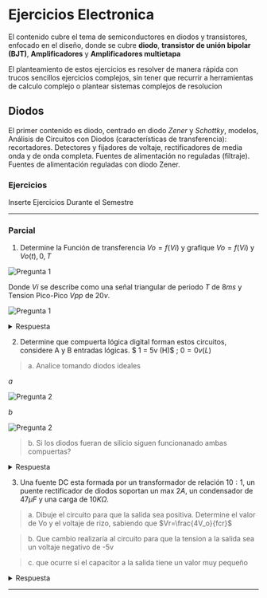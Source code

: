 # Ejercicios Electronica

El contenido cubre el tema de semiconductores en diodos y transistores, enfocado en el diseño, donde se cubre **diodo**, **transistor de unión bipolar (BJT)**, **Amplificadores** y **Amplificadores multietapa**

El planteamiento de estos ejercicios es resolver de manera rápida con trucos sencillos ejercicios complejos, sin tener que recurrir a herramientas de calculo complejo o plantear sistemas complejos de resolucion

## Diodos

El primer contenido es diodo, centrado en diodo *Zener* y *Schottky*, modelos, Análisis de Circuitos con Diodos (características de transferencia): recortadores. Detectores y fijadores de voltaje, rectificadores de media onda y de onda completa. Fuentes de alimentación no reguladas (filtraje). Fuentes de alimentación reguladas con diodo Zener.

### Ejercicios

Inserte Ejercicios Durante el Semestre

---

### Parcial

1. Determine la Función de transferencia $Vo = f(Vi)$ y grafique $Vo = f(Vi)$ y $Vo(t),{0,T}$

![Pregunta 1](/uploads/BlogImages/parcial1-1.svg)

Donde $Vi$ se describe como una señal triangular de periodo $T$ de $8ms$ y Tension Pico-Pico $Vpp$ de $20v$.

![Pregunta 1](/uploads/BlogImages/parcial1-1a.png)

<details class="answer">
<summary>Respuesta</summary>

**Simplificación**

El primera paso es simplificar el circuito si es posible. El teorema de Thevenin nos dice:

> "Cualquier red eléctrica lineal que contenga únicamente fuentes de tensión, fuentes de corriente y resistencias puede sustituirse en los terminales A–B por una combinación equivalente de una fuente de tensión $V_{th}$ en una conexión en serie con una resistencia $R_{th}$".

Lo que significa que si una parte del circuito comprendida por dos terminales es independiente de la otra parte y solo contiene elementos lineales se puede simplificar por un equivalente de Thevenin.

![alt text](/uploads/BlogImages/parcial1-1b.svg)

En este caso como no tenemos fuentes dependientes podemos tomar el lado derecho del circuito de manera sencilla. Determinando la tension entre los terminales del circuito separado, con $Vi$ como constante, se obtiene $V_{th}$. Apagando las fuente del circuito y calculando la resistencia equivalente entre sus terminales se obtiene $R_{th}$.

Para $V_{th}$ se puede hacer un sistema de ecuaciones para conocer el valor de tension en los terminales. Pero el circuito se puede resolver con técnicas mas sencilla. Primero se puede hacer una transformación de fuente donde una fuente de tension en serie con una resistencia tiene un equivalente con una fuente corriente en serie con una resistencia del mismo valor.

![alt text](/uploads/BlogImages/sourceTransform.svg)

Obedeciendo las siguientes formulas

$$
\begin{align}
    Vs = R\cdot Is \\
    Is = \frac{Vs}R
\end{align}
$$

Dichas formulas son fácilmente deducibles con análisis de circuito.

Al tener todas las resistencias el mismo valor le asignaremos la constante $R$ para simplificar los cálculos. Primero transformamos la fuente $Vi$ que esta en serie con $R1$ a su equivalente con una fuente de corriente $Ia$ de valor $Ia = Vi/R$ en paralelo con la resistencia $R1$. Ahora $R1$ y $R2$ están en paralelo y tienen el mismo valor.

> Para $n$ resistencias en paralelo con valor $R$, su equivalente es una resistencia de valor $R/n$

Demostrando la formula general para resistencias en paralelo se tiene que

$$
\begin{align}
R_{eq} = \frac{1}{(\frac{1}R + \frac{1}R)}\\


R_{eq} = \frac{R}2
\end{align}
$$

Ahora el paralelo de $R1$ y $R2$ le asignaremos una resistencia equivalente $Ra$ de valor $R/2$. Queda la fuente $Ia$ en paralelo con resistencia $Ra$ y a su vez el serie con la resistencia $R3$. Se transforma $Ia$ junto a $Ra$ a una fuente de tension $Va$ de valor $Vi/2$ en serie con $Ra$, la cual queda en serie con $R3$, cuyo equivalente ahora es $Rb$ de valor $3R/2$. Finalmente la fuente $Va$ en serie con $Rb$ se transforma a una fuente de corriente $Ith$ de valor $Vi/(3R)$ en paralelo con con $Rb$ y con $R4$. El equivalente de $Rb$ y $R4$ es $R_{th}$ con valor $3R/5$. Lo que resulta en un equivalente de Norton, por comodidad (y para que la fuente equivalente no quede en función del valor de las resistencias) se transforma una vez mas en un equivalente de Thevenin, quedando $V_{th}$ con valor $Vi/5$.

![Thevenin Procedimiento](/uploads/BlogImages/parcial1-1c.svg)
![Thevenin Procedimiento](/uploads/BlogImages/parcial1-1d.svg)

>El objetivo de este procedimiento es poder realizar simplificaciones rápidas sin tener que plantear sistemas de ecuaciones, de manera que se pueda resolver el ejercicio con un calculadora de sencilla o mentalmente.

Lo que resulta en una $R_{th}$ de valor $600Ω$, y para un valor de tension pico pico $Vpp_th$ de $4v$ lo que se traduce en un voltaje pico $Vp_th$ de $2v$ y $-2v$ en el ciclo positivo y ciclo negativo respectivamente


**Resolucion**

Para conocer el comportamiento de $Vo$ y poder graficarlo se analizan las 3 ramas. considerando lo siguiente.

> Se consider un modelo de diodo simplificado donde el diodo conduce corriente en polarización directa cuando la tension entre sus terminales alcanza una tension $Vk$, equivalente a una fuente de tension polarizada inversamente. Y cuando la tension entre sus terminales no alcanza la corriente de polarización o esta polarizada inversamente se comporta como un circuito abierto.

> Al no estar indicado en el ejercicio se asumen diodos de silicio con valor $Vk = 0.7v$

> Para los diodos Zener se tiene el mismo comportamiento con la adición que al superar el umbral de $Vz$ en polarización inversa el diodo conduce


![Diodo](/uploads/BlogImages/Diode_symbol.svg)

Analizaremos el ciclo positivo y negativo de cada rama

Para la primera rama en el **ciclo positivo** para polarizar el diodo se debe superar la tension de polarización del diodo $Vk$ y ademas la tension de la fuente de $2v$, por lo que apartir de los $2.7v$ el diodo conduce. Para el **ciclo negativo** el diodo no conduce

Para la segunda rama en el **ciclo positivo** el diodo no conduce, y en el **ciclo negativo** apartir de los $-2.7v$ el diodo conduce, después de superar la tension de polarización del diodo y de la fuente de tension.

> se denota que la simetría inversa que poseen las primeras dos ramas

Para la tercera rama el diodo Zener en el **ciclo positivo** al superar los $0.7v$ el diodo conduce y para el **ciclo negativo** apartir de los $-5v$ el diodo conduce.

Ya que la fuente de tension $V_{th}$ suministra una tension pico de $±2v$ la primera y segunda rama nunca conducen ya que no exceden la tension de $2.7v$ r_{eq}uerida para polarizar los diodos.

Esto simplifica el análisis a la tercera rama que nunca conduce el en ciclo negativo, pero si en el positivo.

queda la siguiente ecuación

*Cuando D1 y D2 no conducen, D3 si conduce:*

$$
\begin{align}
\frac{Vi}5 = I\cdot R_{th} + I\cdot R_{D3} + 0.7\\

I = (Vi - 3.5v)/13k
\end{align}
$$
lo que indica que cuando $Vi > 3.5$ hay corriente atravez de $D3$

para $Vo$ cuando $D3$ conduce

$$
\begin{align}
Vo = I\cdot R_{D3} - Vi\\

Vo = \frac{2Vi}{13} + 21/130
\end{align}
$$

*Cuando D1, D2 y D3 no conducen*

Al no haber corriente no hay caida te tension en $R_{th}$ por lo que

$$
Vo = \frac{Vi}5
$$

*Vo*

$$
V_o = \begin{cases} 
    \frac{V_i}{5}, & \text{si } -10 \le V_i \le 3.5 \\
    \frac{2V_i}{13} + \frac{21}{130}, & \text{si } 3.5 < V_i \le 10 
\end{cases}
$$

</details>

2. Determine que compuerta lógica digital forman estos circuitos, considere A y B entradas lógicas.
$ 1 = 5v (H)$ ; $0 = 0v (L)$

> a. Analice tomando diodos ideales

*a*

![Pregunta 2](/uploads/BlogImages/parcial1-2a.svg)

*b*

![Pregunta 2](/uploads/BlogImages/parcial1-2b.svg)

> b. Si los diodos fueran de silicio siguen funcionanado ambas compuertas?

<details class='answer'>
<summary>Respuesta</summary>

Análisis Para determinar el tipo de compuerta simplemente se realiza la tabla de la verdad para cada caso tomando $A$ y $B$ como entrada y $V_o$ como salida.

*a*

![alt text](/uploads/BlogImages/parcial1-2as.svg)

<table>
	<tr>
		<td>A</td>
		<td>B</td>
		<td>Vod</td>
		<td>Vo</td>
	</tr>
	<tr>
		<td>0</td>
		<td>0</td>
		<td>0</td>
		<td>0v</td>
	</tr>
	<tr>
		<td>1</td>
		<td>0</td>
		<td>1</td>
		<td>5v</td>
	</tr>
	<tr>
		<td>0</td>
		<td>1</td>
		<td>1</td>
		<td>5v</td>
	</tr>
	<tr>
		<td>1</td>
		<td>1</td>
		<td>1</td>
		<td>5v</td>
	</tr>
</table>

Cuando $A$ **o** $B$ es $1$ $V_o$ es $1$ ($5v$ analógico) por lo que la primera compuerta es una compuerta **OR**

*b*

![alt text](/uploads/BlogImages/parcial1-2bs.svg)

<table>
	<tr>
		<td>A</td>
		<td>B</td>
		<td>Vod</td>
		<td>Vo</td>
	</tr>
	<tr>
		<td>0</td>
		<td>0</td>
		<td>0</td>
		<td>0v</td>
	</tr>
	<tr>
		<td>1</td>
		<td>0</td>
		<td>0</td>
		<td>0v</td>
	</tr>
	<tr>
		<td>0</td>
		<td>1</td>
		<td>0</td>
		<td>0v</td>
	</tr>
	<tr>
		<td>1</td>
		<td>1</td>
		<td>1</td>
		<td>5v</td>
	</tr>
</table>

Cuando $A$ **y** $B$ es $1$ $V_o$ es $1$ ($5v$ analógico) por lo que la segunda compuerta es una compuerta **AND**

Si los diodos fueran de silicio tomando el modelo simplificado del diodo, en el caso `a` si alguna de las entradas fuese asertiva ($1$ o $5v$) habría una caída de tension en el diodo de $0.7v$ por lo que la tabla de la verdad quedaría

<table>
	<tr>
		<td>A</td>
		<td>B</td>
		<td>Vo</td>
	</tr>
	<tr>
		<td>0</td>
		<td>0</td>
		<td>0v</td>
	</tr>
	<tr>
		<td>1</td>
		<td>0</td>
		<td>4.3v</td>
	</tr>
	<tr>
		<td>0</td>
		<td>1</td>
		<td>4.3v</td>
	</tr>
	<tr>
		<td>1</td>
		<td>1</td>
		<td>4.3v</td>
	</tr>
</table>

En el caso de la compuerta `b` si alguna entrada es $0v$ la corriente va desde la alimentación, a través de la resistencia y cae a través de uno de los diodos, por lo que respecto a tierra habría una diferencia de potencial de $0.7v$. si ambas entradas son asertivas la tension seria de $5v$.

<table>
	<tr>
		<td>A</td>
		<td>B</td>
		<td>Vo</td>
	</tr>
	<tr>
		<td>0</td>
		<td>0</td>
		<td>0.7v</td>
	</tr>
	<tr>
		<td>1</td>
		<td>0</td>
		<td>0.7v</td>
	</tr>
	<tr>
		<td>0</td>
		<td>1</td>
		<td>0.7v</td>
	</tr>
	<tr>
		<td>1</td>
		<td>1</td>
		<td>5v</td>
	</tr>
</table>

El umbral entre un $1$ y $0$ lógico viene definido por la tecnología de dicha compuerta, tanto para la tecnología TTL y CMOS, cumplen para los valores de entrada (es decir para la tension aplicada a la entrada de otra compuerta), pero no cumple con las especificaciones de margenes de ruido para la tension de salida, de la misma.

> [1] J. F. Wakerly, Diseño Digital. Pearson Educación, 2001.

A términos de un circuito digital podemos decir que sigue funcionando como compuerta, mas no cumple con las especificaciones TTL y CMOS.

</details>

3. Una fuente DC esta formada por un transformador de relación $10:1$, un puente rectificador de diodos soportan un max $2A$, un condensador de $47\mu F$ y una carga de $10K\Omega$.
> a. Dibuje el circuito para que la salida sea positiva. Determine el valor de Vo y el voltaje de rizo, sabiendo que $Vr=\frac{4V_o}{fcr}$

> b. Que cambio realizaría al circuito para que la tension a la salida sea un voltaje negativo de -5v

> c. que ocurre si el capacitor a la salida tiene un valor muy pequeño

<details class="answer">
<summary>Respuesta</summary>

*Consideraciones*

> La fuente recibe a la entrada $120v_{rms}\space⏦$ AC a $60hz$

> Se toman todos los diodos bajo el modelo simplificado, con diodos de silicio

![Pregunta 3](/uploads/BlogImages/parcial1-3a.svg)

Para calcular $Vo$ vamos desde la entrada la fuente de tension $120v_{rms}\space⏦$, tomamos el transformador de manera ideal cumpliendo la siguiente relación.

$$

\frac{V_p}{V_s}=\frac{n_p}{n_s}

$$

Formula que relaciona la tension con el numero de espiras entre el primario y secundario del transformador. deducible a través de la ley de Faraday.

lo que despejado deja que
$$

V_s=\frac{n_s\cdot V_p}{n_p}\\
V_s=12v_{rms}

$$

en base a la tension RMS ($V_{rms}$) o eficaz ($V_{efz}$) podemos obtener la tension pico ${V_p}$ del transformador.

$$

 V_{efz}=\sqrt{\frac{1}{T}\cdot \int_{t_0}^{T}{v{^2}(t)dt}}

$$

lo que para una señal de función senoidal es

$$

V_{efz} = \frac{v_p}{\sqrt2}\\
V_{efz}\cdot \sqrt2 = v_p\\
v_p=12\sqrt2


$$

en el **ciclo positivo** a la salida del transformador la corriente fluye a través $D_1$ hasta el paralelo del capacitor y la carga (resistiva) y devuelta por el diodo $D_3$ hasta el secundario. En el **ciclo negativo** a la salida del transformador la corriente fluye a través $D_4$ hasta el paralelo del capacitor y la carga (resistiva) y devuelta por el diodo $D_2$ hasta el secundario.
En ambos ciclos, la tension del secundario del transformador debe superar la tension de polarización de dos diodos, por lo que cuando la tension (del secundario) es mayor $±1.4v$ ambos diodos conducen, sabiendo la caída de tension de los diodos tenemos que:

$$

V_{o_p} = v_p - 2\cdot V_d\\
V_{o_p} = 12\sqrt2 -1.4v\\
V_{o_p} \approx 15.57v

$$

Tomando $V_o$ como el voltaje pico a la salida. tenemos la ecuación de voltaje de rizo

$$
V_r=\frac{4V_{o_p}}{f\cdot c\cdot r}
$$

la frecuencia de la fuente de tension es $60hz$ el transformador bajo el modelo ideal no se ve afectado por la frecuencia y no cambia la misma a su salida. Al pasar por el puente rectificador para el ciclo positivo y el ciclo negativo del transformador, a la salida del puente rectificador se da la misma onda en la misma direccion, por lo que la frecuencia se duplica.

$$
f_{V_o}=120hz
$$

![Pregunta 3](/uploads/BlogImages/Parcial%201-3b.png)

ya con estos valores tenemos que 

$$
V_r=\frac{40\sqrt2}{47}\approx 1.2035v
$$

Para obtener el voltaje de salida tomamos el valor pico menos la mitad del voltaje de rizo, con la notación de ± la mitad del voltaje rizo

$$

V_o = \left(V_{o_p}-\frac{V_r}2\right)±\frac{V_r}2\\
V_o \approx 14.4987 ± 0.6017

$$

Para obtener un voltaje de $-5v$ (se tomara como voltaje pico) se pueden hacer utilizar varios métodos (sin alterar los elementos ya existente). Demostraremos dos métodos.

*Primer método*

el primer método consiste en utilizar un divisor de tension capacitivo a la entrada.

![Pregunta 3b Método 1](/uploads/BlogImages/parcial1-3b.svg)

tomando la referencia (tierra) como el cátodo de los diodos $D_1$ y $D_4$ se obtiene voltaje negativo respecto a la tierra. Como aclaratoria invertir el puente rectificador generaría el mismo circuito.

La tension $V_{o_p}$ es 5v, la tension que cae en el puente rectificador es de $1.4v$ por lo que la en los terminales del secundario tenemos $6.4v$, ya que la relación del transformador es $10:1$ (a través de la formula de relación de transformación) el voltaje pico a en el primario del transformador es $64v$ con un voltaje eficaz de $64/\sqrt2$.

tomando la fuente de tension como

</details>


---